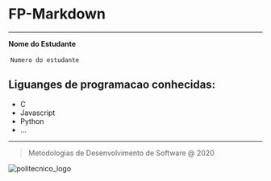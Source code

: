 # FP-Markdown

---

**Nome do Estudante**

​	`Numero do estudante`

## Liguanges de programacao conhecidas:

* C
* Javascript
* Python
* ...

---

> Metodologias de Desenvolvimento de Software @ 2020

![politecnico_logo](https://www.ipleiria.pt/wp-content/themes/ipleiria/img/logo_ipl_header.png)





